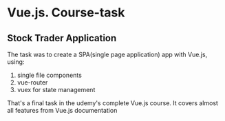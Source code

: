 
# Vue.js. Course-task

## Stock Trader Application

The task was to create a SPA(single page application) app  with Vue.js, using: 

1) single file components
2) vue-router
3) vuex for state management

That's a final task in the udemy's complete Vue.js course.  It covers almost all features from Vue.js documentation


